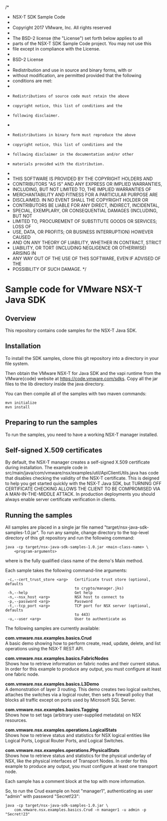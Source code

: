 /*
 * NSX-T SDK Sample Code
 * 
 * Copyright 2017 VMware, Inc.  All rights reserved
 * 
 * The BSD-2 license (the "License") set forth below applies to all
 * parts of the NSX-T SDK Sample Code project.  You may not use this
 * file except in compliance with the License.
 * 
 * BSD-2 License
 * 
 * Redistribution and use in source and binary forms, with or
 * without modification, are permitted provided that the following
 * conditions are met:
 * 
 *     Redistributions of source code must retain the above
 *     copyright notice, this list of conditions and the
 *     following disclaimer.
 * 
 *     Redistributions in binary form must reproduce the above
 *     copyright notice, this list of conditions and the
 *     following disclaimer in the documentation and/or other
 *     materials provided with the distribution.
 * 
 * THIS SOFTWARE IS PROVIDED BY THE COPYRIGHT HOLDERS AND
 * CONTRIBUTORS "AS IS" AND ANY EXPRESS OR IMPLIED WARRANTIES,
 * INCLUDING, BUT NOT LIMITED TO, THE IMPLIED WARRANTIES OF
 * MERCHANTABILITY AND FITNESS FOR A PARTICULAR PURPOSE ARE
 * DISCLAIMED. IN NO EVENT SHALL THE COPYRIGHT HOLDER OR
 * CONTRIBUTORS BE LIABLE FOR ANY DIRECT, INDIRECT, INCIDENTAL,
 * SPECIAL, EXEMPLARY, OR CONSEQUENTIAL DAMAGES (INCLUDING, BUT NOT
 * LIMITED TO, PROCUREMENT OF SUBSTITUTE GOODS OR SERVICES; LOSS OF
 * USE, DATA, OR PROFITS; OR BUSINESS INTERRUPTION) HOWEVER CAUSED
 * AND ON ANY THEORY OF LIABILITY, WHETHER IN CONTRACT, STRICT
 * LIABILITY, OR TORT (INCLUDING NEGLIGENCE OR OTHERWISE) ARISING IN
 * ANY WAY OUT OF THE USE OF THIS SOFTWARE, EVEN IF ADVISED OF THE
 * POSSIBILITY OF SUCH DAMAGE.
 */

Sample code for VMware NSX-T Java SDK
=====================================

Overview
--------

This repository contains code samples for the NSX-T Java
SDK.

Installation
------------
To install the SDK samples, clone this git repository into a
directory in your file system.

Then obtain the VMware NSX-T for Java SDK and the vapi runtime from
the VMware{code} website at https://code.vmware.com/sdks. Copy all the
jar files to the lib directory inside the java directory.

You can then compile all of the samples with two maven commands:

    mvn initialize
    mvn install

Preparing to run the samples
----------------------------

To run the samples, you need to have a working NSX-T manager
installed.

Self-signed X.509 certificates
------------------------------

By default, the NSX-T manager creates a self-signed X.509
certificate during installation. The example code in
src/main/java/com/vmware/nsx/examples/util/ApiClientUtils.java
has code that disables checking the validity of the NSX-T
certificate. This is deigned to help you get started quickly with
the NSX-T Java SDK, but TURNING OFF CERTIFICATE CHECKING ALLOWS
THE CLIENT TO BE COMPROMISED VIA A MAN-IN-THE-MIDDLE ATTACK. In
production deployments you should always enable server certificate
verification in clients.

Running the samples
-------------------

All samples are placed in a single jar file named
"target/nsx-java-sdk-samples-1.0.jar". To run any sample, change
directory to the top-level directory of this git repository and
run the following command:

    java -cp target/nsx-java-sdk-samples-1.0.jar <main-class-name> \
        <program-arguments>

where <main-class-name> is the fully qualified class name of the
demo's Main method.

Each sample takes the following command-line arguments:

     -c,--cert_trust_store <arg>   Certificate trust store (optional, defaults  
                                   to crypto/manager.jks)  
     -h,--help                     Get help  
     -n,--nsx_host <arg>           NSX host to connect to  
     -p,--password <arg>           Password  
     -t,--tcp_port <arg>           TCP port for NSX server (optional, defaults  
                                   to 443)  
     -u,--user <arg>               User to authenticate as  

The following samples are currently available:

**com.vmware.nsx.examples.basics.Crud**  
A basic demo showing how to perform create, read, update, delete,
and list operations using the NSX-T REST API.

**com.vmware.nsx.examples.basics.FabricNodes**  
Shows how to retrieve information on fabric nodes and their
current status. In order for this example to produce any output,
you must configure at least one fabric node.

**com.vmware.nsx.examples.basics.L3Demo**  
A demonstration of layer 3 routing. This demo creates two logical
switches, attaches the switches via a logical router, then sets
a firewall policy that blocks all traffic except on ports used
by Microsoft SQL Server.

**com.vmware.nsx.examples.basics.Tagging**  
Shows how to set tags (arbitrary user-supplied metadata) on
NSX resources.

**com.vmware.nsx.examples.operations.LogicalStats**  
Shows how to retrieve status and statistics for NSX logical
entities like Logical Ports, Logical Router Ports,  and Logical
Switches.

**com.vmware.nsx.examples.operations.PhysicalStats**  
Shows how to retrieve status and statistics for the physical
underlay of NSX, like the physical interfaces of Transport
Nodes. In order for this example to produce any output, you
must configure at least one transport node.

Each sample has a comment block at the top with more information.

So, to run the Crud example on host "manager1", authenticating
as user "admin" with password "Secret!23":

    java -cp target/nsx-java-sdk-samples-1.0.jar \
        com.vmware.nsx.examples.basics.Crud -n manager1 -u admin -p "Secret!23"
